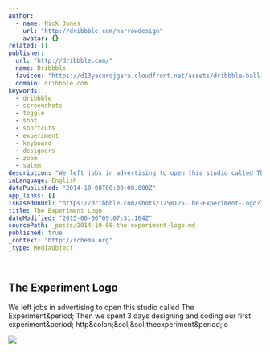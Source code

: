 ```yaml
---
author:
  - name: Nick Jones
    url: "http://dribbble.com/narrowdesign"
    avatar: {}
related: []
publisher:
  url: "http://dribbble.com/"
  name: Dribbble
  favicon: "https://d13yacurqjgara.cloudfront.net/assets/dribbble-ball-192-ca31e1fa9e48daf014e441a1d358b5d1.png"
  domain: dribbble.com
keywords:
  - dribbble
  - screenshots
  - toggle
  - shot
  - shortcuts
  - experiment
  - keyboard
  - designers
  - zoom
  - salem
description: "We left jobs in advertising to open this studio called The Experiment. Then we spent 3 days designing and coding our first experiment. http://theexperiment.io"
inLanguage: English
datePublished: "2014-10-08T00:00:00.000Z"
app_links: []
isBasedOnUrl: "https://dribbble.com/shots/1758125-The-Experiment-Logo?list=users&offset=2"
title: The Experiment Logo
dateModified: "2015-06-06T09:07:31.164Z"
sourcePath: _posts/2014-10-08-the-experiment-logo.md
published: true
_context: "http://schema.org"
_type: MediaObject

---
```

<article style=""><h1>The Experiment Logo</h1><p>We left jobs in advertising to open this studio called The Experiment&amp;period; Then we spent 3 days designing and coding our first experiment&amp;period; http&amp;colon;&amp;sol;&amp;sol;theexperiment&amp;period;io</p><img src="https://d13yacurqjgara.cloudfront.net/users/4076/screenshots/1758125/experiment_greenbg.jpg" /></article>